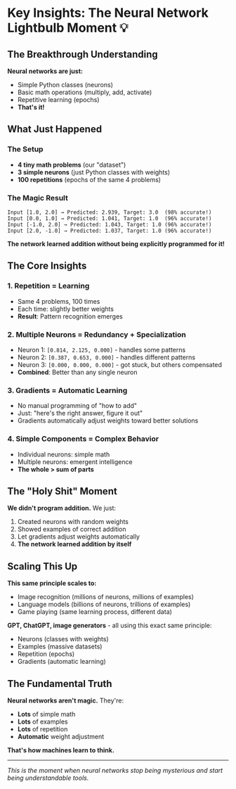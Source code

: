 # Key Insights: The Neural Network Lightbulb Moment 💡

## The Breakthrough Understanding

**Neural networks are just:**
- Simple Python classes (neurons)
- Basic math operations (multiply, add, activate)  
- Repetitive learning (epochs)
- **That's it!**

## What Just Happened

### The Setup
- **4 tiny math problems** (our "dataset")
- **3 simple neurons** (just Python classes with weights)
- **100 repetitions** (epochs of the same 4 problems)

### The Magic Result
```
Input [1.0, 2.0] → Predicted: 2.939, Target: 3.0  (98% accurate!)
Input [0.0, 1.0] → Predicted: 1.041, Target: 1.0  (96% accurate!)
Input [-1.0, 2.0] → Predicted: 1.043, Target: 1.0 (96% accurate!)
Input [2.0, -1.0] → Predicted: 1.037, Target: 1.0 (96% accurate!)
```

**The network learned addition without being explicitly programmed for it!**

## The Core Insights

### 1. Repetition = Learning
- Same 4 problems, 100 times
- Each time: slightly better weights
- **Result**: Pattern recognition emerges

### 2. Multiple Neurons = Redundancy + Specialization  
- Neuron 1: `[0.814, 2.125, 0.000]` - handles some patterns
- Neuron 2: `[0.387, 0.653, 0.000]` - handles different patterns
- Neuron 3: `[0.000, 0.000, 0.000]` - got stuck, but others compensated
- **Combined**: Better than any single neuron

### 3. Gradients = Automatic Learning
- No manual programming of "how to add"
- Just: "here's the right answer, figure it out"
- Gradients automatically adjust weights toward better solutions

### 4. Simple Components = Complex Behavior
- Individual neurons: simple math
- Multiple neurons: emergent intelligence
- **The whole > sum of parts**

## The "Holy Shit" Moment

**We didn't program addition.** We just:
1. Created neurons with random weights
2. Showed examples of correct addition
3. Let gradients adjust weights automatically
4. **The network learned addition by itself**

## Scaling This Up

**This same principle scales to:**
- Image recognition (millions of neurons, millions of examples)
- Language models (billions of neurons, trillions of examples)  
- Game playing (same learning process, different data)

**GPT, ChatGPT, image generators** - all using this exact same principle:
- Neurons (classes with weights)
- Examples (massive datasets)  
- Repetition (epochs)
- Gradients (automatic learning)

## The Fundamental Truth

**Neural networks aren't magic.** They're:
- **Lots** of simple math
- **Lots** of examples
- **Lots** of repetition
- **Automatic** weight adjustment

**That's how machines learn to think.**

---

*This is the moment when neural networks stop being mysterious and start being understandable tools.*
